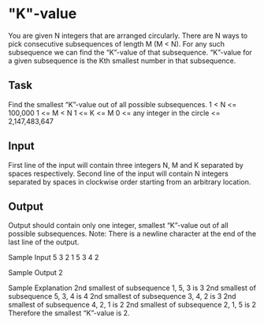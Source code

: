 # "K"-value
You are given N integers that are arranged circularly. There are N ways to pick consecutive subsequences of length M (M < N). For any such subsequence we can find the “K”-value of that subsequence. “K”-value for a given subsequence is the Kth smallest number in that subsequence.

## Task
Find the smallest “K”-value out of all possible subsequences. 
1 < N <= 100,000 
1 <= M < N 
1 <= K <= M 
0 <= any integer in the circle <= 2,147,483,647

## Input
First line of the input will contain three integers N, M and K separated by spaces respectively. 
Second line of the input will contain N integers separated by spaces in clockwise order starting from an arbitrary location.

## Output
Output should contain only one integer, smallest “K”-value out of all possible subsequences. 
Note: There is a newline character at the end of the last line of the output.

Sample Input
5 3 2 
1 5 3 4 2

Sample Output
2

Sample Explanation
2nd smallest of subsequence 1, 5, 3 is 3 
2nd smallest of subsequence 5, 3, 4 is 4 
2nd smallest of subsequence 3, 4, 2 is 3 
2nd smallest of subsequence 4, 2, 1 is 2 
2nd smallest of subsequence 2, 1, 5 is 2 
Therefore the smallest “K”-value is 2.